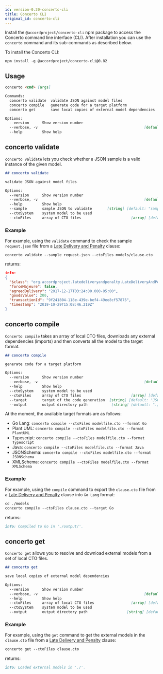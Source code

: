 ```yaml
---
id: version-0.20-concerto-cli
title: Concerto CLI
original_id: concerto-cli
---
```


Install the `@accordproject/concerto-cli` npm package to access the Concerto command line interface (CLI). After installation you can use the `concerto` command and its sub-commands as described below.

To install the Concerto CLI:
```
npm install -g @accordproject/concerto-cli@0.82
```

## Usage

```md
concerto <cmd> [args]

Commands:
  concerto validate  validate JSON against model files
  concerto compile   generate code for a target platform
  concerto get       save local copies of external model dependencies

Options:
  --version      Show version number                                   [boolean]
  --verbose, -v                                                 [default: false]
  --help         Show help                                             [boolean]
```

## concerto validate
`concerto validate` lets you check whether a JSON sample is a valid instance of the given model.

```md
## concerto validate

validate JSON against model files

Options:
  --version      Show version number                                   [boolean]
  --verbose, -v                                                 [default: false]
  --help         Show help                                             [boolean]
  --sample       sample JSON to validate       [string] [default: "sample.json"]
  --ctoSystem    system model to be used                                [string]
  --ctoFiles     array of CTO files                       [array] [default: "."]
```

### Example
For example, using the `validate` command to check the sample `request.json` file from a [Late Delivery and Penalty](https://github.com/accordproject/cicero-template-library/tree/master/src/latedeliveryandpenalty) clause:

```
concerto validate --sample request.json --ctoFiles models/clause.cto
```

returns:

```json
info:
{
  "$class": "org.accordproject.latedeliveryandpenalty.LateDeliveryAndPenaltyRequest",
  "forceMajeure": false,
  "agreedDelivery": "2017-12-17T03:24:00.000-05:00",
  "goodsValue": 200,
  "transactionId": "9f241804-118e-439e-bef4-49ee8cf57875",
  "timestamp": "2019-10-29T15:08:46.219Z"
}
```


## concerto compile
`Concerto compile` takes an array of local CTO files, downloads any external dependencies (imports) and then converts all the model to the target format.

```md
## concerto compile

generate code for a target platform

Options:
  --version      Show version number                                   [boolean]
  --verbose, -v                                                 [default: false]
  --help         Show help                                             [boolean]
  --ctoSystem    system model to be used                                [string]
  --ctoFiles     array of CTO files                       [array] [default: "."]
  --target       target of the code generation  [string] [default: "JSONSchema"]
  --output       output directory path           [string] [default: "./output/"]
```

At the moment, the available target formats are as follows:
- Go Lang: `concerto compile --ctoFiles modelfile.cto --format Go`
- Plant UML: `concerto compile --ctoFiles modelfile.cto --format PlantUML`
- Typescript: `concerto compile --ctoFiles modelfile.cto --format Typescript`
- Java: `concerto compile --ctoFiles modelfile.cto --format Java`
- JSONSchema: `concerto compile --ctoFiles modelfile.cto --format JSONSchema`
- XMLSchema: `concerto compile --ctoFiles modelfile.cto --format XMLSchema`

### Example
For example, using the `compile` command to export the `clause.cto` file from a [Late Delivery and Penalty](https://github.com/accordproject/cicero-template-library/tree/master/src/latedeliveryandpenalty) clause into `Go Lang` format:

```md
cd ./models
concerto compile --ctoFiles clause.cto --target Go
```

returns:
```md
info: Compiled to Go in './output/'.
```

## concerto get
`Concerto get` allows you to resolve and download external models from a set of local CTO files.

```md
## concerto get

save local copies of external model dependencies

Options:
  --version      Show version number                                   [boolean]
  --verbose, -v                                                 [default: false]
  --help         Show help                                             [boolean]
  --ctoFiles     array of local CTO files                 [array] [default: "."]
  --ctoSystem    system model to be used                                [string]
  --output       output directory path                  [string] [default: "./"]

```

### Example
For example, using the `get` command to get the external models in the `clause.cto` file from a [Late Delivery and Penalty](https://github.com/accordproject/cicero-template-library/tree/master/src/latedeliveryandpenalty) clause:

```md
concerto get --ctoFiles clause.cto
```

returns:
```md
info: Loaded external models in './'.
```
